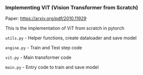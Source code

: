 ### Implementing ViT (Vision Transformer from Scratch)

Paper: https://arxiv.org/pdf/2010.11929

This is the implementation of ViT from scratch in pytorch

`utils.py` - Helper functions, create dataloader and save model

`engine.py` - Train and Test step code

`vit.py` - Main transformer code

`main.py` - Entry code to train and save model